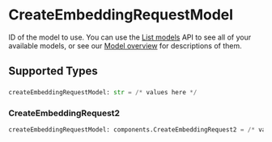 # CreateEmbeddingRequestModel

ID of the model to use. You can use the [List models](/docs/api-reference/models/list) API to see all of your available models, or see our [Model overview](/docs/models/overview) for descriptions of them.



## Supported Types

### 

```python
createEmbeddingRequestModel: str = /* values here */
```

### CreateEmbeddingRequest2

```python
createEmbeddingRequestModel: components.CreateEmbeddingRequest2 = /* values here */
```

